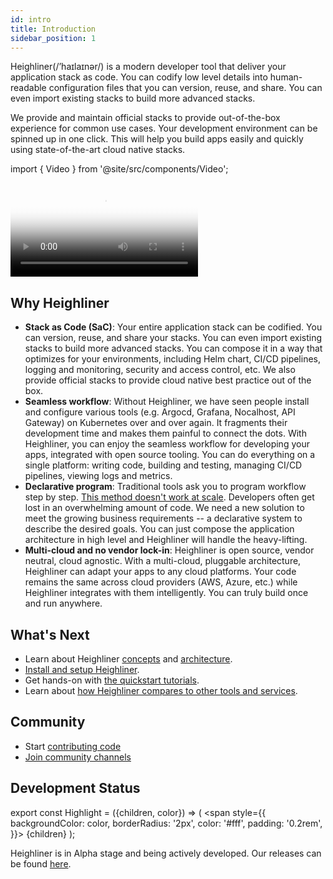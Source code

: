```yaml
---
id: intro
title: Introduction
sidebar_position: 1
---
```


Heighliner(/’haɪlaɪnər/) is a modern developer tool that deliver your application stack as code.
You can codify low level details into human-readable configuration files that you can version, reuse, and share.
You can even import existing stacks to build more advanced stacks.

We provide and maintain official stacks to provide out-of-the-box experience for common use cases.
Your development environment can be spinned up in one click.
This will help you build apps easily and quickly using state-of-the-art cloud native stacks.

import { Video } from '@site/src/components/Video';

<div
  style={{
    maxWidth: 800,
    height: 'auto',
    marginBottom: 50,
    marginTop: 50
  }}
>
  <Video
    poster="/img/homepage/video-poster.png"
    src="https://dl.h8r.io/Heighliner-Introduction-English.mp4"
  ></Video>
</div>

## Why Heighliner

- **Stack as Code (SaC)**:
    Your entire application stack can be codified.
    You can version, reuse, and share your stacks.
    You can even import existing stacks to build more advanced stacks.
    You can compose it in a way that optimizes for your environments, including Helm chart, CI/CD pipelines, logging and monitoring, security and access control, etc.
    We also provide official stacks to provide cloud native best practice out of the box.
- **Seamless workflow**:
    Without Heighliner, we have seen people install and configure various tools (e.g. Argocd, Grafana, Nocalhost, API Gateway) on Kubernetes over and over again.
    It fragments their development time and makes them painful to connect the dots.
    With Heighliner, you can enjoy the seamless workflow for developing your apps, integrated with open source tooling.
    You can do everything on a single platform: writing code, building and testing, managing CI/CD pipelines, viewing logs and metrics.
- **Declarative program**:
    Traditional tools ask you to program workflow step by step.
    [This method doesn't work at scale](https://www.usenix.org/publications/loginonline/prodspec-and-annealing-intent-based-actuation-google-production).
    Developers often get lost in an overwhelming amount of code.
    We need a new solution to meet the growing business requirements -- a declarative system to describe the desired goals.
    You can just compose the application architecture in high level and Heighliner will handle the heavy-lifting.
- **Multi-cloud and no vendor lock-in**:
    Heighliner is open source, vendor neutral, cloud agnostic.
    With a multi-cloud, pluggable architecture, Heighliner can adapt your apps to any cloud platforms.
    Your code remains the same across cloud providers (AWS, Azure, etc.) while Heighliner integrates with them intelligently.
    You can truly build once and run anywhere.

## What's Next

- Learn about Heighliner [concepts](/docs/overview/concepts) and [architecture](./arch.md).
- [Install and setup Heighliner](/docs/getting_started/installation).
- Get hands-on with [the quickstart tutorials](/docs/getting_started/first_app).
- Learn about [how Heighliner compares to other tools and services](./comparison.md).

## Community

- Start [contributing code](/docs/development/contributing)
- [Join community channels](/contact-us)

## Development Status

export const Highlight = ({children, color}) => (
  <span
    style={{
      backgroundColor: color,
      borderRadius: '2px',
      color: '#fff',
      padding: '0.2rem',
    }}>
    {children}
  </span>
);

Heighliner is in <Highlight color="#eb34ba">Alpha</Highlight> stage and being actively developed.
Our releases can be found [here](https://github.com/h8r-dev/heighliner/releases).
